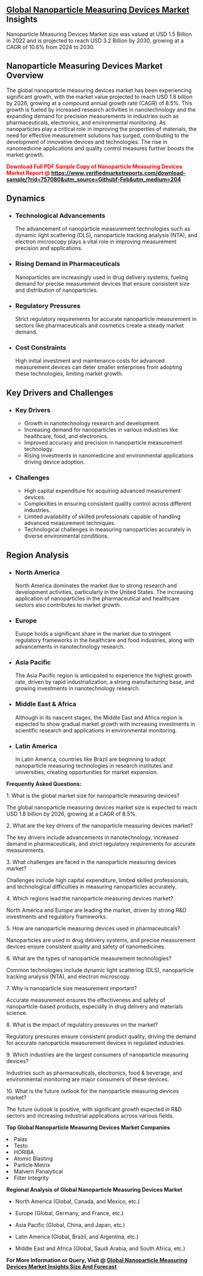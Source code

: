<h2><a href="https://www.verifiedmarketreports.com/download-sample/?rid=757080&amp;utm_source=Githubf&amp;utm_medium=204" target="_blank">Global Nanoparticle Measuring Devices Market</a> Insights</h2><p>Nanoparticle Measuring Devices Market size was valued at USD 1.5 Billion in 2022 and is projected to reach USD 3.2 Billion by 2030, growing at a CAGR of 10.6% from 2024 to 2030.</p><p> <h2>Nanoparticle Measuring Devices Market Overview</h2> <p>The global nanoparticle measuring devices market has been experiencing significant growth, with the market value projected to reach USD 1.8 billion by 2026, growing at a compound annual growth rate (CAGR) of 8.5%. This growth is fueled by increased research activities in nanotechnology and the expanding demand for precision measurements in industries such as pharmaceuticals, electronics, and environmental monitoring. As nanoparticles play a critical role in improving the properties of materials, the need for effective measurement solutions has surged, contributing to the development of innovative devices and technologies. The rise in nanomedicine applications and quality control measures further boosts the market growth. </p> <p><strong><p><span class=""><span style="color: #ff0000;"><strong>Download Full PDF Sample Copy of Nanoparticle Measuring Devices Market Report</strong> @ </span><a href="https://www.verifiedmarketreports.com/download-sample/?rid=757080&amp;utm_source=Githubf-Feb&amp;utm_medium=204" target="_blank">https://www.verifiedmarketreports.com/download-sample/?rid=757080&amp;utm_source=Githubf-Feb&amp;utm_medium=204</a></span></p></strong></p> <h2>Dynamics</h2> <ul> <li><h3>Technological Advancements</h3> The advancement of nanoparticle measurement technologies such as dynamic light scattering (DLS), nanoparticle tracking analysis (NTA), and electron microscopy plays a vital role in improving measurement precision and applications.</li> <li><h3>Rising Demand in Pharmaceuticals</h3> Nanoparticles are increasingly used in drug delivery systems, fueling demand for precise measurement devices that ensure consistent size and distribution of nanoparticles.</li> <li><h3>Regulatory Pressures</h3> Strict regulatory requirements for accurate nanoparticle measurement in sectors like pharmaceuticals and cosmetics create a steady market demand.</li> <li><h3>Cost Constraints</h3> High initial investment and maintenance costs for advanced measurement devices can deter smaller enterprises from adopting these technologies, limiting market growth.</li> </ul> <h2>Key Drivers and Challenges</h2> <ul> <li><h3>Key Drivers</h3> <ul> <li>Growth in nanotechnology research and development.</li> <li>Increasing demand for nanoparticles in various industries like healthcare, food, and electronics.</li> <li>Improved accuracy and precision in nanoparticle measurement technology.</li> <li>Rising investments in nanomedicine and environmental applications driving device adoption.</li> </ul> </li> <li><h3>Challenges</h3> <ul> <li>High capital expenditure for acquiring advanced measurement devices.</li> <li>Complexities in ensuring consistent quality control across different industries.</li> <li>Limited availability of skilled professionals capable of handling advanced measurement techniques.</li> <li>Technological challenges in measuring nanoparticles accurately in diverse environmental conditions.</li> </ul> </li> </ul> <h2>Region Analysis</h2> <ul> <li><h3>North America</h3> North America dominates the market due to strong research and development activities, particularly in the United States. The increasing application of nanoparticles in the pharmaceutical and healthcare sectors also contributes to market growth.</li> <li><h3>Europe</h3> Europe holds a significant share in the market due to stringent regulatory frameworks in the healthcare and food industries, along with advancements in nanotechnology research.</li> <li><h3>Asia Pacific</h3> The Asia Pacific region is anticipated to experience the highest growth rate, driven by rapid industrialization, a strong manufacturing base, and growing investments in nanotechnology research.</li> <li><h3>Middle East & Africa</h3> Although in its nascent stages, the Middle East and Africa region is expected to show gradual market growth with increasing investments in scientific research and applications in environmental monitoring.</li> <li><h3>Latin America</h3> In Latin America, countries like Brazil are beginning to adopt nanoparticle measuring technologies in research institutes and universities, creating opportunities for market expansion.</li> </ul> <p><strong>Frequently Asked Questions:</strong></p> <p>1. What is the global market size for nanoparticle measuring devices?</p> <p>The global nanoparticle measuring devices market size is expected to reach USD 1.8 billion by 2026, growing at a CAGR of 8.5%.</p> <p>2. What are the key drivers of the nanoparticle measuring devices market?</p> <p>The key drivers include advancements in nanotechnology, increased demand in pharmaceuticals, and strict regulatory requirements for accurate measurements.</p> <p>3. What challenges are faced in the nanoparticle measuring devices market?</p> <p>Challenges include high capital expenditure, limited skilled professionals, and technological difficulties in measuring nanoparticles accurately.</p> <p>4. Which regions lead the nanoparticle measuring devices market?</p> <p>North America and Europe are leading the market, driven by strong R&D investments and regulatory frameworks.</p> <p>5. How are nanoparticle measuring devices used in pharmaceuticals?</p> <p>Nanoparticles are used in drug delivery systems, and precise measurement devices ensure consistent quality and safety of nanomedicines.</p> <p>6. What are the types of nanoparticle measurement technologies?</p> <p>Common technologies include dynamic light scattering (DLS), nanoparticle tracking analysis (NTA), and electron microscopy.</p> <p>7. Why is nanoparticle size measurement important?</p> <p>Accurate measurement ensures the effectiveness and safety of nanoparticle-based products, especially in drug delivery and materials science.</p> <p>8. What is the impact of regulatory pressures on the market?</p> <p>Regulatory pressures ensure consistent product quality, driving the demand for accurate nanoparticle measurement devices in regulated industries.</p> <p>9. Which industries are the largest consumers of nanoparticle measuring devices?</p> <p>Industries such as pharmaceuticals, electronics, food & beverage, and environmental monitoring are major consumers of these devices.</p> <p>10. What is the future outlook for the nanoparticle measuring devices market?</p> <p>The future outlook is positive, with significant growth expected in R&D sectors and increasing industrial applications across various fields.</p> </p><p><strong>Top Global Nanoparticle Measuring Devices Market Companies</strong></p><div data-test-id=""><p><li>Palas</li><li> Testo</li><li> HORIBA</li><li> Atomic Blasting</li><li> Particle Metrix</li><li> Malvern Panalytical</li><li> Filter Integrity</li></p><div><strong>Regional Analysis of&nbsp;Global Nanoparticle Measuring Devices Market</strong></div><ul><li dir="ltr"><p dir="ltr">North America&nbsp;(Global, Canada, and Mexico, etc.)</p></li><li dir="ltr"><p dir="ltr">Europe (Global, Germany, and France, etc.)</p></li><li dir="ltr"><p dir="ltr">Asia Pacific&nbsp;(Global, China, and Japan, etc.)</p></li><li dir="ltr"><p dir="ltr">Latin America&nbsp;(Global, Brazil, and Argentina, etc.)</p></li><li dir="ltr">Middle East and Africa&nbsp;(Global, Saudi Arabia, and South Africa, etc.)</li></ul><p><strong>For More Information or Query, Visit @&nbsp;</strong><strong><a href="https://www.verifiedmarketreports.com/product/nanoparticle-measuring-devices-market/?utm_source=Githubf&amp;utm_medium=204" target="_blank">Global Nanoparticle Measuring Devices Market Insights Size And Forecast</a></strong></p></div>
